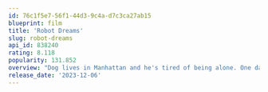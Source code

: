 ```yaml
---
id: 76c1f5e7-56f1-44d3-9c4a-d7c3ca27ab15
blueprint: film
title: 'Robot Dreams'
slug: robot-dreams
api_id: 838240
rating: 8.118
popularity: 131.852
overview: "Dog lives in Manhattan and he's tired of being alone. One day he decides to build himself a robot, a companion. Their friendship blossoms, until they become inseparable, to the rhythm of '80s NYC. One summer night, Dog, with great sadness, is forced to abandon Robot at the beach. Will they ever meet again?"
release_date: '2023-12-06'
---
```


